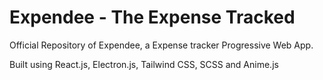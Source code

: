 # Expendee - The Expense Tracked
Official Repository of Expendee, a Expense tracker Progressive Web App.

Built using React.js, Electron.js, Tailwind CSS, SCSS and Anime.js
